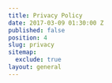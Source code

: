 ```yaml
---
title: Privacy Policy
date: 2017-03-09 01:30:00 Z
published: false
position: 4
slug: privacy
sitemap:
  exclude: true
layout: general
---
```


